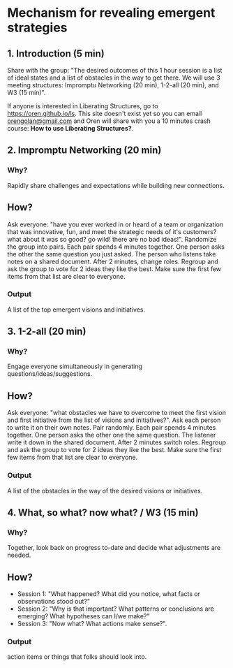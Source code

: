 # Mechanism for revealing emergent strategies

## 1. Introduction (5 min)
Share with the group: "The desired outcomes of this 1 hour session is a list of ideal states and a list of obstacles in the way to get there. We will use 3 meeting structures: Impromptu Networking (20 min), 1-2-all (20 min), and W3 (15 min)".

If anyone is interested in Liberating Structures, go to https://oren.github.io/ls. This site doesn't exist yet so you can email orengolan@gmail.com and Oren will share with you a 10 minutes crash course: **How to use Liberating Structures?**.

## 2. Impromptu Networking (20 min)
### Why?
Rapidly share challenges and expectations while building new connections.

## How?
Ask everyone: "have you ever worked in or heard of a team or organization that was innovative, fun, and meet the strategic needs of it's customers? what about it was so good? go wild! there are no bad ideas!". Randomize the group into pairs. Each pair spends 4 minutes together. One person asks the other the same question you just asked. The person who listens take notes on a shared document. After 2 minutes, change roles. Regroup and ask the group to vote for 2 ideas they like the best. Make sure the first few items from that list are clear to everyone.

### Output
A list of the top emergent visions and initiatives.

## 3. 1-2-all (20 min)
### Why?
Engage everyone simultaneously in generating questions/ideas/suggestions.

## How?
Ask everyone: "what obstacles we have to overcome to meet the first vision and first initiative from the list of visions and initiatives?". Ask each person to write it on their own notes. Pair randomly. Each pair spends 4 minutes together. One person asks the other one the same question. The listener write it down in the shared document. After 2 minutes switch roles. Regroup and ask the group to vote for 2 ideas they like the best. Make sure the first few items from that list are clear to everyone.

### Output
A list of the obstacles in the way of the desired visions or initiatives.

## 4. What, so what? now what? / W3 (15 min)
### Why?
Together, look back on progress to-date and decide what adjustments are needed.

## How?
  * Session 1: "What happened? What did you notice, what facts or observations stood out?"
  * Session 2: "Why is that important? What patterns or conclusions are emerging? What hypotheses can I/we make?"
  * Session 3: "Now what? What actions make sense?".

### Output
action items or things that folks should look into.

